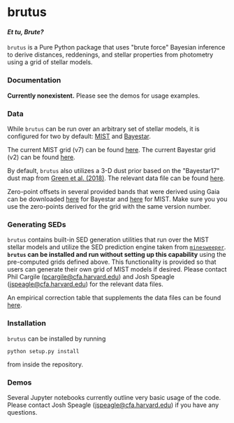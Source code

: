 # brutus
#### _**Et tu, Brute?**_

`brutus` is a Pure Python package that uses "brute force" Bayesian inference
to derive distances, reddenings, and stellar properties from photometry using
a grid of stellar models.

### Documentation
**Currently nonexistent.** Please see the demos for usage examples.

### Data
While `brutus` can be run over an arbitrary set of stellar models,
it is configured for two by default: [MIST](http://waps.cfa.harvard.edu/MIST/)
and [Bayestar](https://arxiv.org/pdf/1401.1508.pdf).

The current MIST grid (v7) can be found
[here](https://www.dropbox.com/s/g27bn8fmeiaqdxn/grid_mist_v7.h5?dl=0).
The current Bayestar grid (v2) can be found
[here](https://www.dropbox.com/s/mxi8qvlupnxbni7/grid_bayestar_v2.h5?dl=0).

By default, `brutus` also utilizes a 3-D dust prior based on the "Bayestar17"
dust map from [Green et al. (2018)](https://arxiv.org/abs/1801.03555). The
relevant data file can be found
[here](https://www.dropbox.com/s/kkdcnvvuf2t3jt0/bayestar2017_v1.h5?dl=0).

Zero-point offsets in several provided bands that were derived using Gaia
can be downloaded
[here](https://www.dropbox.com/s/ck43do4chssbyd0/offsets_bs_v2.txt?dl=0)
for Bayestar and
[here](https://www.dropbox.com/s/j40pqz1g0x0d5kp/offsets_mist_v7.txt?dl=0)
for MIST.
Make sure you you use the zero-points derived for the grid with
the same version number.

### Generating SEDs
`brutus` contains built-in SED generation utilities that run over the MIST
stellar models and utilize the SED prediction engine taken from 
[`minesweeper`](https://github.com/pacargile/MINESweeper).
**`brutus` can be installed and run without setting up this capability** using
the pre-computed grids defined above. This functionality is provided so that
users can generate their own grid of MIST models if desired. Please contact
Phil Cargile (pcargile@cfa.harvard.edu) and Josh Speagle
(jspeagle@cfa.harvard.edu) for the relevant data files.

An empirical correction table that supplements the data files can be found
[here](https://www.dropbox.com/s/ufga5zadf1i7d27/corr_mist_v1.txt?dl=0).

### Installation
`brutus` can be installed by running
```
python setup.py install
```
from inside the repository.

### Demos
Several Jupyter notebooks currently outline very basic usage of the code.
Please contact Josh Speagle (jspeagle@cfa.harvard.edu)
if you have any questions.
